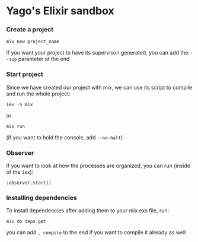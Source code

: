 # Yago's Elixir sandbox

### Create a project

`mix new project_name`

If you want your project to have its supervison generated, you can add the `--sup` parameter at the end

### Start project

Since we have created our project with mix, we can use its script to compile and run the whole project:

`iex -S mix`

or

`mix run`

(if you want to hold the console, add `--no-halt`)

### Observer

If you want to look at how the processes are organized, you can run (inside of the `iex`):

`:observer.start()`

### Installing dependencies

To install dependencies after adding them to your mix.exs file, run:

`mix do deps.get`

you can add `, compile` to the end if you want to compile it already as well
